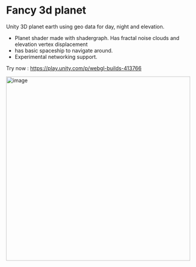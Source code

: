 # Fancy 3d planet
Unity 3D planet earth using geo data for day, night and elevation. 
- Planet shader made with shadergraph. Has fractal noise clouds and elevation vertex displacement
- has basic spaceship to navigate around.
- Experimental networking support.

Try now : https://play.unity.com/p/webgl-builds-413766


<img width="500" alt="image" src="https://github.com/lukaskornis/3DPlanet/assets/39262485/d3fd6ffb-ddc0-446b-ab86-eb402722d824">
